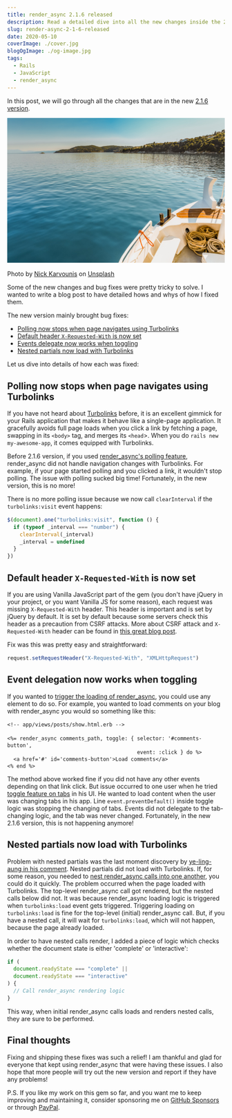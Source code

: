 ```yaml
---
title: render_async 2.1.6 released
description: Read a detailed dive into all the new changes inside the 2.1.6 version.
slug: render-async-2-1-6-released
date: 2020-05-10
coverImage: ./cover.jpg
blogOgImage: ./og-image.jpg
tags:
  - Rails
  - JavaScript
  - render_async
---
```


In this post, we will go through all the changes that are in the new
[2.1.6 version](https://github.com/renderedtext/render_async/releases/tag/2.1.6).

![Skiatos](./cover.jpg)

<div class="photo-caption">
Photo by <a href="https://unsplash.com/@nickkarvounis?utm_source=unsplash&utm_medium=referral&utm_content=creditCopyText">Nick Karvounis</a> on <a href="https://unsplash.com/s/photos/greece?utm_source=unsplash&utm_medium=referral&utm_content=creditCopyText">Unsplash</a>
</div>

Some of the new changes and bug fixes were pretty tricky to solve. I wanted to
write a blog post to have detailed hows and whys of how I fixed them.

The new version mainly brought bug fixes:

- [Polling now stops when page navigates using Turbolinks](#polling-now-stops-when-page-navigates-using-turbolinks)
- [Default header `X-Requested-With` is now set](#default-header-x-requested-with-is-now-set)
- [Events delegate now works when toggling](#event-delegation-now-works-when-toggling)
- [Nested partials now load with Turbolinks](#nested-partials-now-load-with-turbolinks)

Let us dive into details of how each was fixed:

## Polling now stops when page navigates using Turbolinks

If you have not heard about [Turbolinks](https://github.com/turbolinks/turbolinks) before,
it is an excellent gimmick for your Rails application that makes it behave like a single-page
application. It gracefully avoids full page loads when you click a link by fetching a page,
swapping in its `<body>` tag, and merges its `<head`>. When you do `rails new my-awesome-app`, it comes equipped with Turbolinks.

Before 2.1.6 version, if you used [render_async's polling feature](https://github.com/renderedtext/render_async#polling),
render_async did not handle navigation changes with Turbolinks. For example,
if your page started polling and you clicked a link, it wouldn't stop polling.
The issue with polling sucked big time! Fortunately, in the new version, this
is no more!

There is no more polling issue because we now call `clearInterval` if the
`turbolinks:visit` event happens:

```javascript
$(document).one("turbolinks:visit", function () {
  if (typeof _interval === "number") {
    clearInterval(_interval)
    _interval = undefined
  }
})
```

## Default header `X-Requested-With` is now set

If you are using Vanilla JavaScript part of the gem (you don't have jQuery in your
project, or you want Vanilla JS for some reason), each request was missing
`X-Requested-With` header. This header is important and is set by jQuery by
default. It is set by default because some servers check this header as a
precaution from CSRF attacks. More about CSRF attack and `X-Requested-With`
header can be found in
[this great blog post](https://markitzeroday.com/x-requested-with/cors/2017/06/29/csrf-mitigation-for-ajax-requests.html).

Fix was this was pretty easy and straightforward:

```javascript
request.setRequestHeader("X-Requested-With", "XMLHttpRequest")
```

## Event delegation now works when toggling

If you wanted to [trigger the loading of render_async](https://github.com/renderedtext/render_async#toggle-event), you could use any element to do so. For example, you wanted to load comments
on your blog with render_async you would so something like this:

```erb
<!-- app/views/posts/show.html.erb -->

<%= render_async comments_path, toggle: { selector: '#comments-button',
                                          event: :click } do %>
  <a href='#' id='comments-button'>Load comments</a>
<% end %>
```

The method above worked fine if you did not have any other events depending on that
link click. But issue occurred to one user when he tried
[toggle feature on tabs](https://github.com/renderedtext/render_async/issues/109)
in his UI. He wanted to load content when the user was changing tabs in
his app. Line `event.preventDefault()` inside toggle logic was stopping the changing of
tabs. Events did not delegate to the tab-changing logic, and the tab was never
changed. Fortunately, in the new 2.1.6 version, this is not happening anymore!

## Nested partials now load with Turbolinks

Problem with nested partials was the last moment discovery by [ye-ling-aung in his comment](https://github.com/renderedtext/render_async/issues/70#issuecomment-626219698).
Nested partials did not load with Turbolinks. If, for some reason, you needed to
[nest render_async calls into one another](https://github.com/renderedtext/render_async#nested-async-renders),
you could do it quickly. The problem occurred when the page loaded with Turbolinks. The top-level
render_async call got rendered, but the nested calls below did not. It was because render_async
loading logic is triggered when `turbolinks:load` event gets triggered.
Triggering loading on `turbolinks:load` is fine for the top-level (initial)
render_async call. But, if you have a nested call, it will wait for
`turbolinks:load`, which will not happen, because the page already loaded.

In order to have nested calls render, I added a piece of logic which checks whether the document
state is either 'complete' or 'interactive':

```javascript
if (
  document.readyState === "complete" ||
  document.readyState === "interactive"
) {
  // Call render_async rendering logic
}
```

This way, when initial render_async calls loads and renders nested calls, they
are sure to be performed.

## Final thoughts

Fixing and shipping these fixes was such a relief! I am thankful and glad for
everyone that kept using render_async that were having these issues. I also
hope that more people will try out the new version and report if they have any
problems!

P.S. If you like my work on this gem so far, and you want me to keep improving
and maintaining it, consider sponsoring me on
[GitHub Sponsors](https://github.com/sponsors/nikolalsvk) or through
[PayPal](https://www.paypal.me/nikolalsvk).
